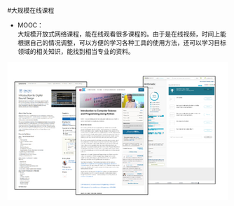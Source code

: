 #大规模在线课程
* MOOC：  
大规模开放式网络课程，能在线观看很多课程的。由于是在线视频，时间上能根据自己的情况调整，可以方便的学习各种工具的使用方法，还可以学习目标领域的相关知识，能找到相当专业的资料。

![0](../assets/digitized_tools/mooc/00.jpg)